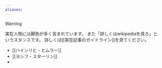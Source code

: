 ```yaml
---
aliases:
---
```

>[!warning]
実在人物には脚色が多く含まれています。
また「詳しくはwikipediaを見ろ」というスタンスです。
詳しくは[[実在記事のガイドライン]]を見てください。

- [[ハインリヒ・ヒムラー]]
- [[ヨシフ・スターリン]]
- 